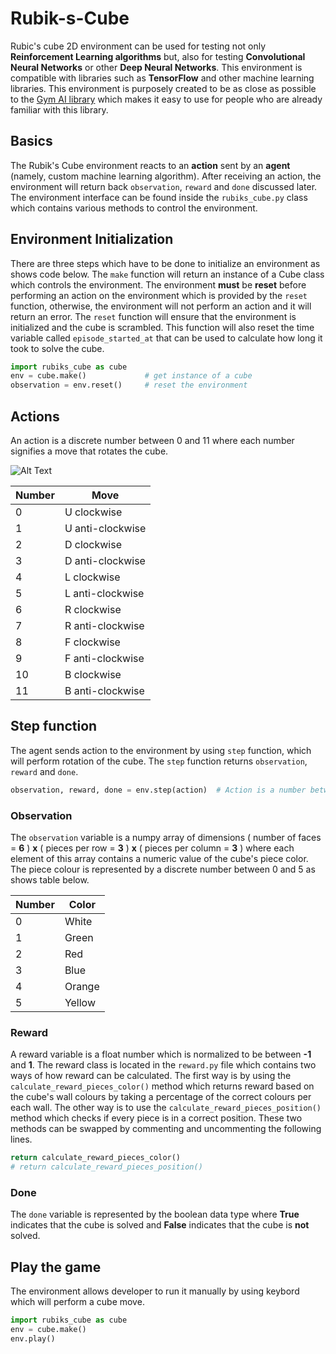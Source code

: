 # Rubik-s-Cube
Rubic's cube 2D environment can be used for testing not only **Reinforcement Learning algorithms** but, also for testing **Convolutional Neural Networks** or other **Deep Neural Networks**. This environment is compatible with libraries such as **TensorFlow** and other machine learning libraries. This environment is purposely created to be as close as possible to the [Gym AI library](https://gym.openai.com/) which makes it easy to use for people who are already familiar with this library.

## Basics
The Rubik's Cube environment reacts to an **action** sent by an **agent** (namely, custom machine learning algorithm). After receiving an action, the environment will return back ``observation``, ``reward`` and ``done`` discussed later. The environment interface can be found inside the ``rubiks_cube.py`` class which contains various methods to control the environment.

## Environment Initialization
There are three steps which have to be done to initialize an environment as shows code below. The ``make`` function will return an instance of a Cube class which controls the environment. The environment **must** be **reset** before performing an action on the environment which is provided by the ``reset`` function, otherwise, the environment will not perform an action and it will return an error. The ``reset`` function will ensure that the environment is initialized and the cube is scrambled. This function will also reset the time variable called ``episode_started_at`` that can be used to calculate how long it took to solve the cube. 
```python
import rubiks_cube as cube
env = cube.make()             # get instance of a cube
observation = env.reset()     # reset the environment
```

## Actions
An action is a discrete number between 0 and 11 where each number signifies a move that rotates the cube.

![Alt Text](https://cpb-us-e1.wpmucdn.com/sites.psu.edu/dist/f/25207/files/2015/04/Screen-Shot-2015-04-15-at-9.41.17-PM.png)

Number | Move
------ | ----
0 | U clockwise
1 | U anti-clockwise
2 | D clockwise
3 | D anti-clockwise
4 | L clockwise
5 | L anti-clockwise
6 | R clockwise
7 | R anti-clockwise
8 | F clockwise
9 | F anti-clockwise
10 | B clockwise
11 | B anti-clockwise

## Step function
The agent sends action to the environment by using ``step`` function, which will perform rotation of the cube. The ``step`` function returns `observation`, `reward` and `done`.
```python
observation, reward, done = env.step(action)  # Action is a number between 0 and 11
```

### Observation
The ``observation`` variable is a numpy array of dimensions ( number of faces = **6** ) **x** ( pieces per row = **3** ) **x** ( pieces per column = **3** ) where each element of this array contains a numeric value of the cube's piece color. The piece colour is represented by a discrete number between 0 and 5 as shows table below.

Number | Color
------ | ----
0 | White
1 | Green
2 | Red
3 | Blue
4 | Orange
5 | Yellow

### Reward
A reward variable is a float number which is normalized to be between **-1** and **1**. The reward class is located in the ``reward.py`` file which contains two ways of how reward can be calculated. The first way is by using the ``calculate_reward_pieces_color()`` method which returns reward based on the cube's wall colours by taking a percentage of the correct colours per each wall. The other way is to use the ``calculate_reward_pieces_position()`` method which checks if every piece is in a correct position. These two methods can be swapped by commenting and uncommenting the following lines.
```python
return calculate_reward_pieces_color()
# return calculate_reward_pieces_position()
```

### Done
The ``done`` variable is represented by the boolean data type where **True** indicates that the cube is solved and **False** indicates that the cube is **not** solved.  

## Play the game
The environment allows developer to run it manually by using keybord which will perform a cube move.
```python
import rubiks_cube as cube
env = cube.make()
env.play()
```
